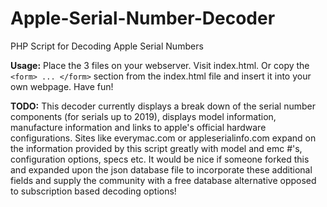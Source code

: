 # Apple-Serial-Number-Decoder
PHP Script for Decoding Apple Serial Numbers

__Usage:__
Place the 3 files on your webserver. Visit index.html. Or copy the `<form> ... </form>` section from the index.html file and insert it into your own webpage. Have fun!

__TODO:__
This decoder currently displays a break down of the serial number components (for serials up to 2019), displays model information, manufacture information and links to apple's official hardware configurations. Sites like everymac.com or appleserialinfo.com expand on the information provided by this script greatly with model and emc #'s, configuration options, specs etc. It would be nice if someone forked this and expanded upon the json database file to incorporate these additional fields and supply the community with a free database alternative opposed to subscription based decoding options!
